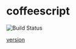 # coffeescript

![Build Status](https://travis-ci.org/cyber-dojo-languages/coffeescript.svg?branch=master)

[version](./docker/version.txt)